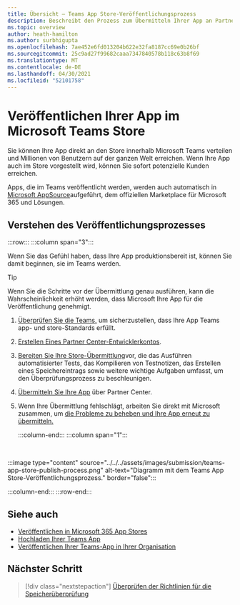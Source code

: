 ```yaml
---
title: Übersicht – Teams App Store-Veröffentlichungsprozess
description: Beschreibt den Prozess zum Übermitteln Ihrer App an Partner Center und zum Veröffentlichen im Microsoft Teams Store (und AppSource).
ms.topic: overview
author: heath-hamilton
ms.author: surbhigupta
ms.openlocfilehash: 7ae452e6fd013204b622e32fa8187cc69e0b26bf
ms.sourcegitcommit: 25c9ad27f99682caaa7347840578b118c63b8f69
ms.translationtype: MT
ms.contentlocale: de-DE
ms.lasthandoff: 04/30/2021
ms.locfileid: "52101758"
---
```

# <a name="publish-your-app-to-the-microsoft-teams-store"></a>Veröffentlichen Ihrer App im Microsoft Teams Store

Sie können Ihre App direkt an den Store innerhalb Microsoft Teams verteilen und Millionen von Benutzern auf der ganzen Welt erreichen. Wenn Ihre App auch im Store vorgestellt wird, können Sie sofort potenzielle Kunden erreichen.

Apps, die im Teams veröffentlicht werden, werden auch automatisch in [Microsoft AppSource](https://appsource.microsoft.com)aufgeführt, dem offiziellen Marketplace für Microsoft 365 und Lösungen.

## <a name="understand-the-publishing-process"></a>Verstehen des Veröffentlichungsprozesses

:::row:::
   :::column span="3":::

Wenn Sie das Gefühl haben, dass Ihre App produktionsbereit ist, können Sie damit beginnen, sie im Teams werden.

> [!TIP]
> Wenn Sie die Schritte vor der Übermittlung genau ausführen, kann die Wahrscheinlichkeit erhöht werden, dass Microsoft Ihre App für die Veröffentlichung genehmigt.

1. [Überprüfen Sie die Teams,](~/concepts/deploy-and-publish/appsource/prepare/teams-store-validation-guidelines.md) um sicherzustellen, dass Ihre App Teams app- und store-Standards erfüllt.
1. [Erstellen Eines Partner Center-Entwicklerkontos](~/concepts/deploy-and-publish/appsource/prepare/create-partner-center-dev-account.md).
1. [Bereiten Sie Ihre Store-Übermittlung](~/concepts/deploy-and-publish/appsource/prepare/submission-checklist.md)vor, die das Ausführen automatisierter Tests, das Kompilieren von Testnotizen, das Erstellen eines Speichereintrags sowie weitere wichtige Aufgaben umfasst, um den Überprüfungsprozess zu beschleunigen.
1. [Übermitteln Sie Ihre App](https://docs.microsoft.com/office/dev/store/add-in-submission-guide) über Partner Center.
1. Wenn Ihre Übermittlung fehlschlägt, arbeiten Sie direkt mit Microsoft zusammen, um [die Probleme zu beheben und Ihre App erneut zu übermitteln.](~/concepts/deploy-and-publish/appsource/resolve-submission-issues.md)

   :::column-end:::
   :::column span="1":::

<br>

:::image type="content" source="../../../assets/images/submission/teams-app-store-publish-process.png" alt-text="Diagramm mit dem Teams App Store-Veröffentlichungsprozess." border="false":::

   :::column-end:::
:::row-end:::

## <a name="see-also"></a>Siehe auch

* [Veröffentlichen in Microsoft 365 App Stores](https://docs.microsoft.com/office/dev/store/)
* [Hochladen Ihrer Teams App](~/concepts/deploy-and-publish/apps-upload.md)
* [Veröffentlichen Ihrer Teams-App in Ihrer Organisation](/MicrosoftTeams/tenant-apps-catalog-teams?toc=/microsoftteams/platform/toc.json&bc=/MicrosoftTeams/breadcrumb/toc.json)

## <a name="next-step"></a>Nächster Schritt

> [!div class="nextstepaction"]
> [Überprüfen der Richtlinien für die Speicherüberprüfung](~/concepts/deploy-and-publish/appsource/prepare/teams-store-validation-guidelines.md)
